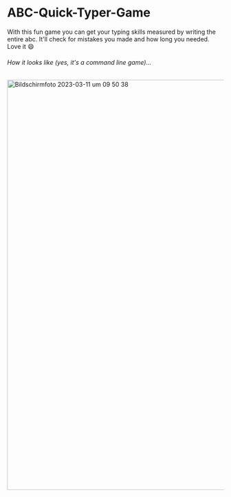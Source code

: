 # ABC-Quick-Typer-Game
With this fun game you can get your typing skills measured by writing the entire abc. It'll check for mistakes you made and how long you needed. Love it 😄

###### How it looks like (yes, it's a command line game)...
<img width="952" alt="Bildschirmfoto 2023-03-11 um 09 50 38" src="https://user-images.githubusercontent.com/66774630/224475012-19e6c0b6-ca2f-45b0-b7c9-7c3ff91e6cdf.png">


